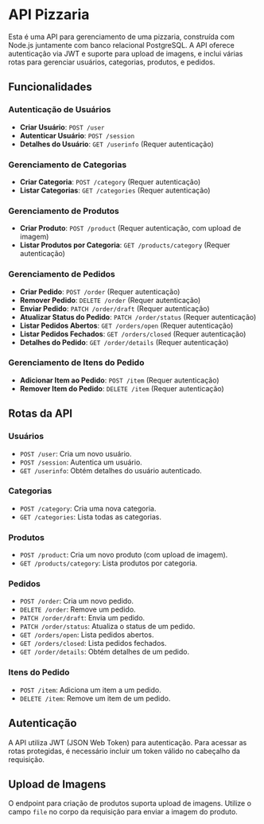 # API Pizzaria

Esta é uma API para gerenciamento de uma pizzaria, construída com Node.js juntamente com banco relacional PostgreSQL. A API oferece autenticação via JWT e suporte para upload de imagens, e inclui várias rotas para gerenciar usuários, categorias, produtos, e pedidos.

## Funcionalidades

### Autenticação de Usuários
- **Criar Usuário**: `POST /user`
- **Autenticar Usuário**: `POST /session`
- **Detalhes do Usuário**: `GET /userinfo` (Requer autenticação)

### Gerenciamento de Categorias
- **Criar Categoria**: `POST /category` (Requer autenticação)
- **Listar Categorias**: `GET /categories` (Requer autenticação)

### Gerenciamento de Produtos
- **Criar Produto**: `POST /product` (Requer autenticação, com upload de imagem)
- **Listar Produtos por Categoria**: `GET /products/category` (Requer autenticação)

### Gerenciamento de Pedidos
- **Criar Pedido**: `POST /order` (Requer autenticação)
- **Remover Pedido**: `DELETE /order` (Requer autenticação)
- **Enviar Pedido**: `PATCH /order/draft` (Requer autenticação)
- **Atualizar Status do Pedido**: `PATCH /order/status` (Requer autenticação)
- **Listar Pedidos Abertos**: `GET /orders/open` (Requer autenticação)
- **Listar Pedidos Fechados**: `GET /orders/closed` (Requer autenticação)
- **Detalhes do Pedido**: `GET /order/details` (Requer autenticação)

### Gerenciamento de Itens do Pedido
- **Adicionar Item ao Pedido**: `POST /item` (Requer autenticação)
- **Remover Item do Pedido**: `DELETE /item` (Requer autenticação)

## Rotas da API

### Usuários
- `POST /user`: Cria um novo usuário.
- `POST /session`: Autentica um usuário.
- `GET /userinfo`: Obtém detalhes do usuário autenticado.

### Categorias
- `POST /category`: Cria uma nova categoria.
- `GET /categories`: Lista todas as categorias.

### Produtos
- `POST /product`: Cria um novo produto (com upload de imagem).
- `GET /products/category`: Lista produtos por categoria.

### Pedidos
- `POST /order`: Cria um novo pedido.
- `DELETE /order`: Remove um pedido.
- `PATCH /order/draft`: Envia um pedido.
- `PATCH /order/status`: Atualiza o status de um pedido.
- `GET /orders/open`: Lista pedidos abertos.
- `GET /orders/closed`: Lista pedidos fechados.
- `GET /order/details`: Obtém detalhes de um pedido.

### Itens do Pedido
- `POST /item`: Adiciona um item a um pedido.
- `DELETE /item`: Remove um item de um pedido.

## Autenticação

A API utiliza JWT (JSON Web Token) para autenticação. Para acessar as rotas protegidas, é necessário incluir um token válido no cabeçalho da requisição.

## Upload de Imagens

O endpoint para criação de produtos suporta upload de imagens. Utilize o campo `file` no corpo da requisição para enviar a imagem do produto.
